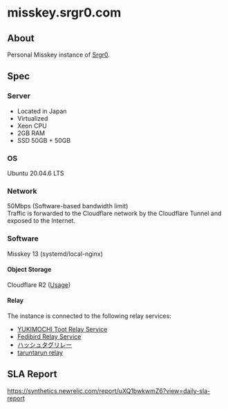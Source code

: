 # misskey.srgr0.com
## About
Personal Misskey instance of [Srgr0](https://github.com/srgr0).

## Spec
### Server
- Located in Japan
- Virtualized
- Xeon CPU
- 2GB RAM
- SSD 50GB + 50GB

### OS
Ubuntu 20.04.6 LTS

### Network
50Mbps (Software-based bandwidth limit)  
Traffic is forwarded to the Cloudflare network by the Cloudflare Tunnel and exposed to the Internet.

### Software
Misskey 13 (systemd/local-nginx)

#### Object Storage
Cloudflare R2 ([Usage](https://github.com/Srgr0/misskey_cloudflare-r2-usage/blob/main/output.csv))

#### Relay
The instance is connected to the following relay services:
- [YUKIMOCHI Toot Relay Service](https://relay.toot.yukimochi.jp/)
- [Fedibird Relay Service](https://relay.fedibird.com/)
- [ハッシュタグリレー](https://hashtag-relay.dtp-mstdn.jp/)
- [taruntarun relay](https://relay.taruntarun.net/)

## SLA Report
https://synthetics.newrelic.com/report/uXQ1bwkwmZ6?view=daily-sla-report

